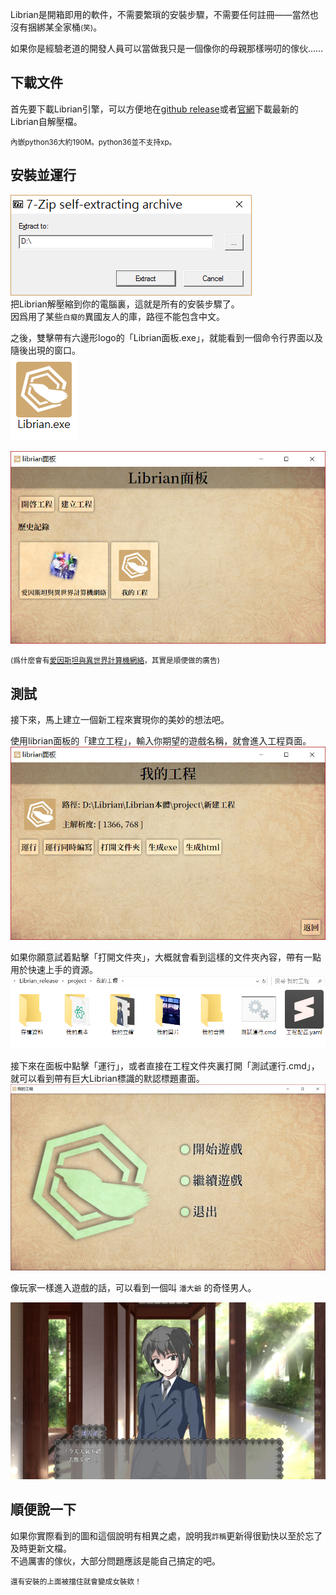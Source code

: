 Librian是開箱即用的軟件，不需要繁瑣的安裝步驟，不需要任何註冊——當然也沒有捆綁某全家桶<small>(笑)</small>。

如果你是經驗老道的開發人員可以當做我只是一個像你的母親那樣嘮叨的傢伙……

## 下載文件

首先要下載Librian引擎，可以方便地在[github release](https://github.com/RimoChan/Librian/releases)或者[官網](http://magic-lib.com/Librian/)下載最新的Librian自解壓檔。  

<small>內嵌python36大約190M。python36並不支持xp。</small>

## 安裝並運行

![](解壓.png)  
把Librian解壓縮到你的電腦裏，這就是所有的安裝步驟了。   
因爲用了某些<small>白癡的</small>異國友人的庫，路徑不能包含中文。

之後，雙擊帶有六邊形logo的「Librian面板.exe」，就能看到一個命令行界面以及隨後出現的窗口。  
![](Librian.png)

![](Librian面板.jpg)  

<small>(爲什麼會有[愛因斯坦與異世界計算機網絡](https://github.com/RimoChan/Einstein-and-The-Other-World-Computer-Network)，其實是順便做的廣告)</small>

## 測試

接下來，馬上建立一個新工程來實現你的美妙的想法吧。  

使用librian面板的「建立工程」，輸入你期望的遊戲名稱，就會進入工程頁面。
![](Librian面板2.jpg) 

如果你願意試着點擊「打開文件夾」，大概就會看到這樣的文件夾內容，帶有一點用於快速上手的資源。  
![](文件夾內容.png)

接下來在面板中點擊「運行」，或者直接在工程文件夾裏打開「測試運行.cmd」，就可以看到帶有巨大Librian標識的默認標題畫面。  
![](t.jpg)

像玩家一樣進入遊戲的話，可以看到一個叫 `潘大爺` 的奇怪男人。  

![](默認.jpg)


## 順便說一下

如果你實際看到的圖和這個說明有相異之處，說明我<small>詐稱</small>更新得很勤快以至於忘了及時更新文檔。  
不過厲害的傢伙，大部分問題應該是能自己搞定的吧。

<small>
還有安裝的上面被擋住就會變成女裝欸！
</small>

